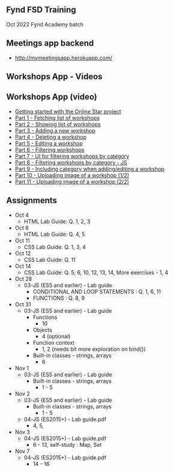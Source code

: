 ## Fynd FSD Training
Oct 2022 Fynd Academy batch

## Meetings app backend
- http://mymeetingsapp.herokuapp.com/

## Workshops App - Videos
## Workshops App (video)
- [Getting started with the Online Star project](https://corporate-trainings.s3.amazonaws.com/cts/getting-started-with-the-online-star-project.mp4)
- [Part 1 - Fetching list of workshops](https://corporate-trainings.s3.amazonaws.com/cts/workshops-app-part-1.mp4)
- [Part 2 - Showing list of workshops](https://corporate-trainings.s3.amazonaws.com/cts/workshops-app-part-2.mp4)
- [Part 3 - Adding a new workshop](https://corporate-trainings.s3.amazonaws.com/cts/workshops-app-part-3.mp4)
- [Part 4 - Deleting a workshop](https://corporate-trainings.s3.amazonaws.com/cts/workshops-app-part-4.mp4)
- [Part 5 - Editing a workshop](https://corporate-trainings.s3.amazonaws.com/cts/workshops-app-part-5.mp4)
- [Part 6 - Filtering workshops](https://corporate-trainings.s3.amazonaws.com/cts/workshops-app-part-6.mp4)
- [Part 7 - UI for filtering workshops by category](https://corporate-trainings.s3.amazonaws.com/cts/workshops-app-part-7.mp4)
- [Part 8 - Filtering workshops by category - JS](https://corporate-trainings.s3.amazonaws.com/cts/workshops-app-part-8.mp4)
- [Part 9 - Including category when adding/editing a workshop](https://corporate-trainings.s3.amazonaws.com/cts/workshops-app-part-9.mp4)
- [Part 10 - Uploading image of a workshop (1/2)](https://corporate-trainings.s3.amazonaws.com/cts/workshops-app-part-10.mp4)
- [Part 11 - Uploading image of a workshop (2/2)](https://corporate-trainings.s3.amazonaws.com/cts/workshops-app-part-11.mp4)

## Assignments
- Oct 4
    - HTML Lab Guide: Q. 1, 2, 3
- Oct 6
    - HTML Lab Guide: Q. 4, 5
- Oct 11
    - CSS Lab Guide: Q. 1, 3, 4
- Oct 12
    - CSS Lab Guide: Q. 11
- Oct 14
    - CSS Lab Guide: Q. 5, 6, 10, 12, 13, 14, More exercises - 1, 4
- Oct 28
    - 03-JS (ES5 and earlier) - Lab guide
        - CONDITIONAL AND LOOP STATEMENTS : Q. 1, 6, 11
        - FUNCTIONS : Q. 8, 9
- Oct 31
    - 03-JS (ES5 and earlier) - Lab guide
        - Functions
            - 10
        - Objects
            - 4 (optional)
        - Function context
            - 1, 2 (needs bit more exploration on bind())
        - Built-in classes - strings, arrays
            - 6
- Nov 1
    - 03-JS (ES5 and earlier) - Lab guide
        - Built-in classes - strings, arrays
            - 1 - 5
- Nov 2
    - 03-JS (ES5 and earlier) - Lab guide
        - Built-in classes - strings, arrays
            - 1 - 5
    - 04-JS (ES2015+) - Lab guide.pdf
        - 4, 5, 
- Nov 3
    - 04-JS (ES2015+) - Lab guide.pdf
        - 6 - 13, self-study : Map, Set  
- Nov 7
    - 04-JS (ES2015+) - Lab guide.pdf
        - 14 - 16